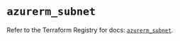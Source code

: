 # `azurerm_subnet`

Refer to the Terraform Registry for docs: [`azurerm_subnet`](https://registry.terraform.io/providers/hashicorp/azurerm/4.17.0/docs/resources/subnet).
